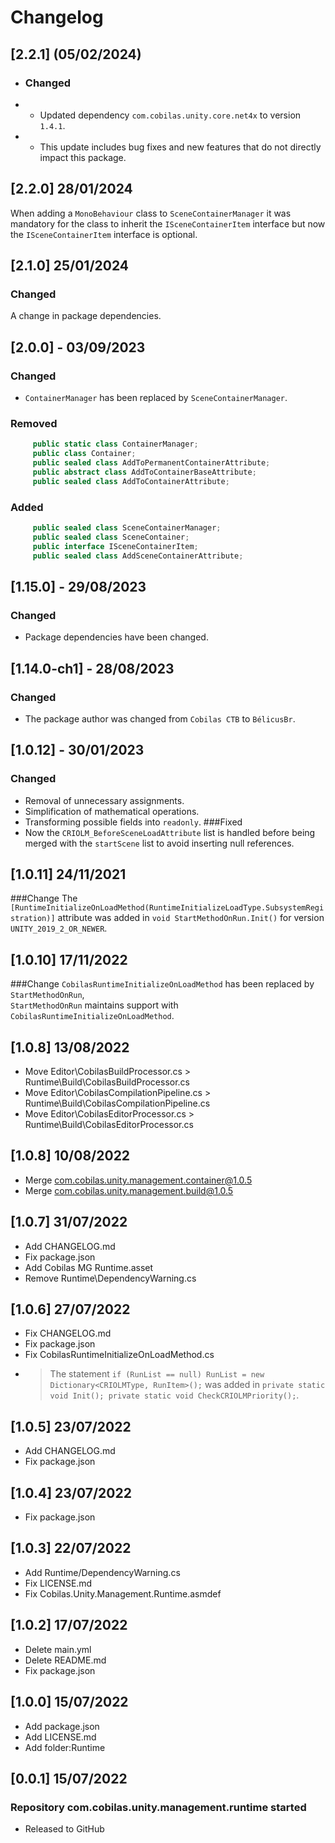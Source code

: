 # Changelog
## [2.2.1] (05/02/2024)
- ### Changed
- - Updated dependency `com.cobilas.unity.core.net4x` to version `1.4.1`.
- - This update includes bug fixes and new features that do not directly impact this package.
## [2.2.0] 28/01/2024
When adding a `MonoBehaviour` class to `SceneContainerManager` it was mandatory for the class to inherit the `ISceneContainerItem` interface but now the `ISceneContainerItem` interface is optional.
## [2.1.0] 25/01/2024
### Changed
A change in package dependencies.
## [2.0.0] - 03/09/2023
### Changed
- `ContainerManager` has been replaced by `SceneContainerManager`.
### Removed
```c#
     public static class ContainerManager;
     public class Container;
     public sealed class AddToPermanentContainerAttribute;
     public abstract class AddToContainerBaseAttribute;
     public sealed class AddToContainerAttribute;
```
### Added
```c#
     public sealed class SceneContainerManager;
     public sealed class SceneContainer;
     public interface ISceneContainerItem;
     public sealed class AddSceneContainerAttribute;
```
## [1.15.0] - 29/08/2023
### Changed
- Package dependencies have been changed.
## [1.14.0-ch1] - 28/08/2023
### Changed
- The package author was changed from `Cobilas CTB` to `BélicusBr`.
## [1.0.12] - 30/01/2023
### Changed
- Removal of unnecessary assignments.
- Simplification of mathematical operations.
- Transforming possible fields into `readonly`.
###Fixed
- Now the `CRIOLM_BeforeSceneLoadAttribute` list is handled before being merged with the `startScene` list to avoid inserting null references.
## [1.0.11] 24/11/2021
###Change
The `[RuntimeInitializeOnLoadMethod(RuntimeInitializeLoadType.SubsystemRegistration)]` attribute
was added in `void StartMethodOnRun.Init()` for version `UNITY_2019_2_OR_NEWER`.
## [1.0.10] 17/11/2022
###Change
`CobilasRuntimeInitializeOnLoadMethod` has been replaced by `StartMethodOnRun`,</br>
`StartMethodOnRun` maintains support with `CobilasRuntimeInitializeOnLoadMethod`.
## [1.0.8] 13/08/2022
- Move Editor\CobilasBuildProcessor.cs > Runtime\Build\CobilasBuildProcessor.cs
- Move Editor\CobilasCompilationPipeline.cs > Runtime\Build\CobilasCompilationPipeline.cs
- Move Editor\CobilasEditorProcessor.cs > Runtime\Build\CobilasEditorProcessor.cs
## [1.0.8] 10/08/2022
- Merge com.cobilas.unity.management.container@1.0.5
- Merge com.cobilas.unity.management.build@1.0.5
## [1.0.7] 31/07/2022
- Add CHANGELOG.md
- Fix package.json
- Add Cobilas MG Runtime.asset
- Remove Runtime\DependencyWarning.cs
## [1.0.6] 27/07/2022
- Fix CHANGELOG.md
- Fix package.json
- Fix CobilasRuntimeInitializeOnLoadMethod.cs
- > The statement `if (RunList == null) RunList = new Dictionary<CRIOLMType, RunItem>();` was added in `private static void Init(); private static void CheckCRIOLMPriority();`.
## [1.0.5] 23/07/2022
- Add CHANGELOG.md
- Fix package.json
## [1.0.4] 23/07/2022
- Fix package.json
## [1.0.3] 22/07/2022
- Add Runtime/DependencyWarning.cs
- Fix LICENSE.md
- Fix Cobilas.Unity.Management.Runtime.asmdef
## [1.0.2] 17/07/2022
- Delete main.yml
- Delete README.md
- Fix package.json
## [1.0.0] 15/07/2022
- Add package.json
- Add LICENSE.md
- Add folder:Runtime
## [0.0.1] 15/07/2022
### Repository com.cobilas.unity.management.runtime started
- Released to GitHub